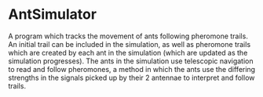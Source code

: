 # AntSimulator

A program which tracks the movement of ants following pheromone trails. An initial trail can be included in the simulation, as well as pheromone trails which are created by each ant in the simulation (which are updated as the simulation progresses). The ants in the simulation use telescopic navigation to read and follow pheromones, a method in which the ants use the differing strengths in the signals picked up by their 2 antennae to interpret and follow trails.
